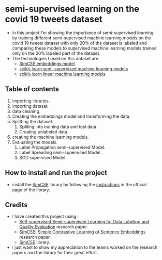 # semi-supervised learning on the covid 19 tweets dataset
- In this project I'm showing the importance of semi-supervised learning by training different semi-supervised machine learning models on the covid 19 tweets dataset with only 20% of the dataset is labeled and comparing these models to supervised machine learning models trained only on the 20% labeled part of the dataset.
- The technologies I used on this dataset are:
    - [SimCSE embeddings model](https://github.com/princeton-nlp/SimCSE) 
    - [scikit-learn semi-supervised machine learning models](https://scikit-learn.org/stable/modules/classes.html#module-sklearn.semi_supervised)
    - [scikit-learn linear machine learning models](https://scikit-learn.org/stable/modules/classes.html#module-sklearn.linear_model)
## Table of contents
1. Importing libraries.
2. Importing dataset.
3. data cleaning.
4. Creating the embeddings model and transforming the data.
5. Splitting the dataset.
    1. Spliting into training data and test data.
    2. Creating unlabeled data.
6. creating the machine learning models.
7. Evaluating the models.
    1. Label Propagation semi-supervised Model.
    2. Label Spreading semi-supervised Model.
    3. SGD supervised Model.

## How to install and run the project
- install the [SimCSE](https://github.com/princeton-nlp/SimCSE) library by following the [instructions](https://github.com/princeton-nlp/SimCSE/wiki/Installation) in the official page of the library.

## Credits
- I have created this project using :
    - [Self-supervised Semi-supervised Learning for Data Labeling and Quality Evaluation](https://arxiv.org/abs/2111.10932) research paper.
    - [SimCSE: Simple Contrastive Learning of Sentence Embeddings](https://arxiv.org/abs/2104.08821) research paper.
    - [SimCSE](https://github.com/princeton-nlp/SimCSE) library.
- I just want to show my appreciation to the teams worked on the research papers and the library for their great effort.

